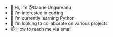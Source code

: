 - 👋 Hi, I’m @GabrielUngureanu
- 👀 I’m interested in coding
- 🌱 I’m currently learning Python
- 💞️ I’m looking to collaborate on various projects
- 📫 How to reach me via email

<!---
GabrielUngureanu/GabrielUngureanu is a ✨ special ✨ repository because its `README.md` (this file) appears on your GitHub profile.
You can click the Preview link to take a look at your changes.
--->
